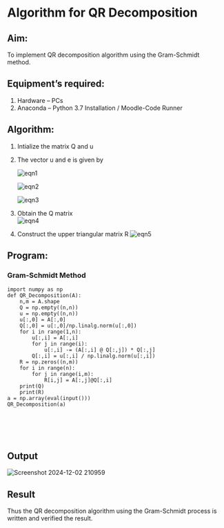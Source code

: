# Algorithm for QR Decomposition
## Aim:
To implement QR decomposition algorithm using the Gram-Schmidt method.
## Equipment’s required:
1.	Hardware – PCs
2.	Anaconda – Python 3.7 Installation / Moodle-Code Runner
## Algorithm:
1.	Intialize the matrix Q and u
2.	The vector u and e is given by

    ![eqn1](./ex4.jpg)

    ![eqn2](./ex6.jpg)

    ![eqn3](./ex3.jpg)

3.	Obtain the Q matrix   
    ![eqn4](./ex1.jpg)
4.	Construct the upper triangular matrix R
    ![eqn5](./ex2.jpg)



## Program:
### Gram-Schmidt Method
```
import numpy as np
def QR_Decomposition(A):
    n,m = A.shape 
    Q = np.empty((n,n)) 
    u = np.empty((n,n)) 
    u[:,0] = A[:,0]
    Q[:,0] = u[:,0]/np.linalg.norm(u[:,0])
    for i in range(1,n):
        u[:,i] = A[:,i]
        for j in range(i):
            u[:,i] -= (A[:,i] @ Q[:,j]) * Q[:,j]
        Q[:,i] = u[:,i] / np.linalg.norm(u[:,i])
    R = np.zeros((n,m))
    for i in range(n):
        for j in range(i,m):
            R[i,j] = A[:,j]@Q[:,i]
    print(Q)
    print(R)
a = np.array(eval(input()))
QR_Decomposition(a)






```

## Output

![Screenshot 2024-12-02 210959](https://github.com/user-attachments/assets/880f038d-d045-4b31-934e-6a3e177ac7b8)


## Result
Thus the QR decomposition algorithm using the Gram-Schmidt process is written and verified the result.
